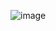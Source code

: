 ![image](https://user-images.githubusercontent.com/32282846/153947639-91f2ac05-da93-4e6e-893d-3e75e1199dde.png)
